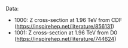 Data:

- 1000: Z cross-section at 1.96 TeV from CDF (https://inspirehep.net/literature/856131)
- 1001: Z cross-section at 1.96 TeV from D0 (https://inspirehep.net/literature/744624)
